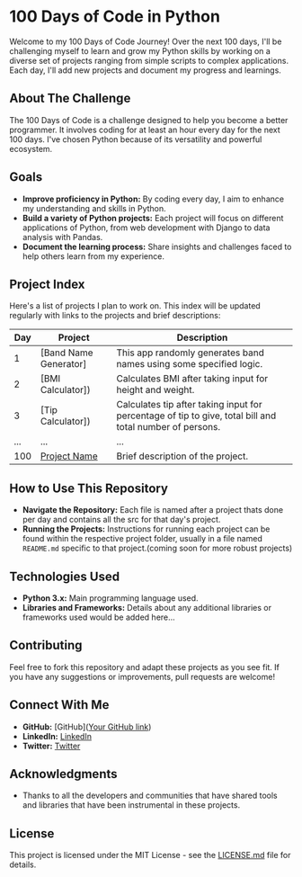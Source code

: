 # 100 Days of Code in Python

Welcome to my 100 Days of Code Journey! Over the next 100 days, I'll be challenging myself to learn and grow my Python skills by working on a diverse set of projects ranging from simple scripts to complex applications. Each day, I'll add new projects and document my progress and learnings.

## About The Challenge

The 100 Days of Code is a challenge designed to help you become a better programmer. It involves coding for at least an hour every day for the next 100 days. I've chosen Python because of its versatility and powerful ecosystem.

## Goals

- **Improve proficiency in Python:** By coding every day, I aim to enhance my understanding and skills in Python.
- **Build a variety of Python projects:** Each project will focus on different applications of Python, from web development with Django to data analysis with Pandas.
- **Document the learning process:** Share insights and challenges faced to help others learn from my experience.

## Project Index

Here's a list of projects I plan to work on. This index will be updated regularly with links to the projects and brief descriptions:

| Day | Project | Description |
|-----|---------|-------------|
| 1   | [Band Name Generator] | This app randomly generates band names using some specified logic. |
| 2   | [BMI Calculator]) | Calculates BMI after taking input for height and weight. |
| 3   | [Tip Calculator]) | Calculates tip after taking input for percentage of tip to give, total bill and total number of persons. |
| ... | ...     | ...         |
| 100 | [Project Name](Link-to-project) | Brief description of the project. |

## How to Use This Repository

- **Navigate the Repository:** Each file is named after a project thats done per day and contains all the src for that day's project.
- **Running the Projects:** Instructions for running each project can be found within the respective project folder, usually in a file named `README.md` specific to that project.(coming soon for more robust projects)

## Technologies Used

- **Python 3.x:** Main programming language used.
- **Libraries and Frameworks:** Details about any additional libraries or frameworks used would be added here...

## Contributing

Feel free to fork this repository and adapt these projects as you see fit. If you have any suggestions or improvements, pull requests are welcome!

## Connect With Me

- **GitHub:** [GitHub]([Your GitHub link](https://github.com/wendyadebolu))
- **LinkedIn:** [LinkedIn](https://www.linkedin.com/in/seth-wendy/)
- **Twitter:** [Twitter](https://x.com/sethwendyy)

## Acknowledgments

- Thanks to all the developers and communities that have shared tools and libraries that have been instrumental in these projects.

## License

This project is licensed under the MIT License - see the [LICENSE.md](LICENSE.md) file for details.
